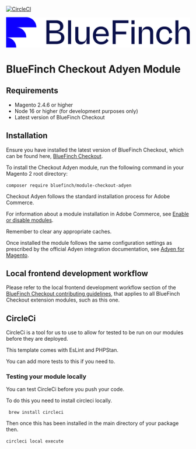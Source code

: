 [![CircleCI](https://dl.circleci.com/status-badge/img/gh/bluefinchcommerce/module-checkout-adyen/tree/main.svg?style=svg&circle-token=CCIPRJ_Cmqt1nhoUVKpy4YUYkmPE8_a696d6ac2b4c7f9d57979c25a35167a4be7c14dc)](https://dl.circleci.com/status-badge/redirect/gh/bluefinchcommerce/module-checkout-adyen/tree/main)

![Checkout Powered by BlueFinch](./assets/logo.svg)

# BlueFinch Checkout Adyen Module

## Requirements

- Magento 2.4.6 or higher
- Node 16 or higher (for development purposes only)
- Latest version of BlueFinch Checkout

## Installation

Ensure you have installed the latest version of BlueFinch Checkout, which can be found here, [BlueFinch Checkout](https://github.com/bluefinchcommerce/module-checkout).

To install the Checkout Adyen module, run the following command in your Magento 2 root directory:

``` composer require bluefinch/module-checkout-adyen ```

Checkout Adyen follows the standard installation process for Adobe Commerce.

For information about a module installation in Adobe Commerce, see [Enable or disable modules](https://experienceleague.adobe.com/en/docs/commerce-operations/installation-guide/tutorials/manage-modules).

Remember to clear any appropriate caches.

Once installed the module follows the same configuration settings as prescribed by the official Adyen integration documentation, see [Adyen for Magento](https://docs.adyen.com/plugins/adobe-commerce/).


## Local frontend development workflow

Please refer to the local frontend development workflow section of the [BlueFinch Checkout contributing guidelines](https://github.com/BlueFinchCommerce/module-checkout/blob/main/.github/CONTRIBUTING.md), that applies to all BlueFinch Checkout extension modules, such as this one.

## CircleCi

CircleCi is a tool for us to use to allow for tested to be run on our modules before they are deployed.

This template comes with EsLint and PHPStan.

You can add more tests to this if you need to.


### Testing your module locally

You can test CircleCi before you push your code.

To do this you need to install circleci locally.

``` brew install circleci```

Then once this has been installed in the main directory of your package then.

```circleci local execute```